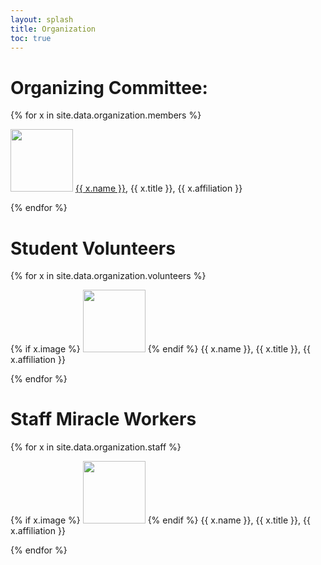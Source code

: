 ```yaml
---
layout: splash
title: Organization
toc: true
---
```


<h1>Organizing Committee:</h1>

{% for x in site.data.organization.members %}
  <p>
    <img src="{{ x.image }}" width="100">
    <a href="{{ x.website }}">{{ x.name }}</a>, {{ x.title }}, {{ x.affiliation }}
  </p>
{% endfor %}

<h1>Student Volunteers</h1>

{% for x in site.data.organization.volunteers %}
  <p>
    {% if x.image %}
    <img src="{{ x.image }}" width="100">
    {% endif %}
    {{ x.name }}, {{ x.title }}, {{ x.affiliation }}
  </p>
{% endfor %}

<h1>Staff Miracle Workers</h1>

{% for x in site.data.organization.staff %}
  <p>
    {% if x.image %}
    <img src="{{ x.image }}" width="100">
    {% endif %}
    {{ x.name }}, {{ x.title }}, {{ x.affiliation }}
  </p>
{% endfor %}

